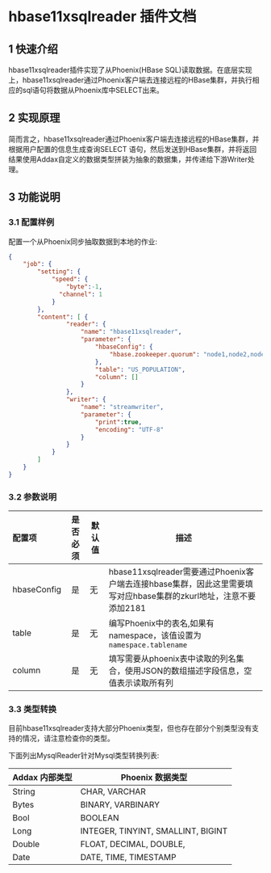 # hbase11xsqlreader  插件文档

## 1 快速介绍

hbase11xsqlreader插件实现了从Phoenix(HBase SQL)读取数据。在底层实现上，hbase11xsqlreader通过Phoenix客户端去连接远程的HBase集群，并执行相应的sql语句将数据从Phoenix库中SELECT出来。

## 2 实现原理

简而言之，hbase11xsqlreader通过Phoenix客户端去连接远程的HBase集群，并根据用户配置的信息生成查询SELECT 语句，然后发送到HBase集群，并将返回结果使用Addax自定义的数据类型拼装为抽象的数据集，并传递给下游Writer处理。

## 3 功能说明

### 3.1 配置样例

配置一个从Phoenix同步抽取数据到本地的作业:

```json
{
    "job": {
        "setting": {
            "speed": {
                "byte":-1,
              "channel": 1
            }
        },  
        "content": [ {
                "reader": {
                    "name": "hbase11xsqlreader",
                    "parameter": {
                        "hbaseConfig": {
                            "hbase.zookeeper.quorum": "node1,node2,node3"
                        },  
                        "table": "US_POPULATION",
                        "column": []
                    }
                },  
                "writer": {
                    "name": "streamwriter",
                    "parameter": {
                        "print":true,
                        "encoding": "UTF-8"
                    }
                }
            }
        ]
    }
}
```

### 3.2 参数说明

| 配置项      | 是否必须 | 默认值 | 描述                                                                                                              |
| :---------- | :------: | ------ | ----------------------------------------------------------------------------------------------------------------- |
| hbaseConfig |    是    | 无     | hbase11xsqlreader需要通过Phoenix客户端去连接hbase集群，因此这里需要填写对应hbase集群的zkurl地址，注意不要添加2181 |
| table       |    是    | 无     | 编写Phoenix中的表名,如果有namespace，该值设置为 `namespace.tablename`                                             |
| column      |    是    | 无     | 填写需要从phoenix表中读取的列名集合，使用JSON的数组描述字段信息，空值表示读取所有列                               |

### 3.3 类型转换

目前hbase11xsqlreader支持大部分Phoenix类型，但也存在部分个别类型没有支持的情况，请注意检查你的类型。

下面列出MysqlReader针对Mysql类型转换列表:

| Addax 内部类型 | Phoenix 数据类型                   |
| -------------- | ---------------------------------- |
| String         | CHAR, VARCHAR                      |
| Bytes          | BINARY, VARBINARY                  |
| Bool           | BOOLEAN                            |
| Long           | INTEGER, TINYINT, SMALLINT, BIGINT |
| Double         | FLOAT, DECIMAL, DOUBLE,            |
| Date           | DATE, TIME, TIMESTAMP              |
